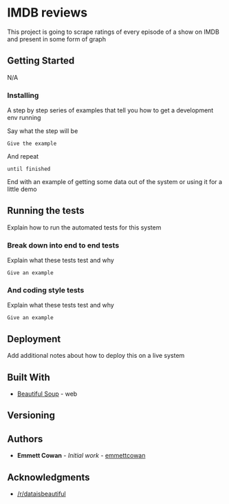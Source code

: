 # IMDB reviews

This project is going to scrape ratings of every episode of a show on IMDB and present in some form of graph

## Getting Started

N/A

### Installing

A step by step series of examples that tell you how to get a development env running

Say what the step will be

```
Give the example
```

And repeat

```
until finished
```

End with an example of getting some data out of the system or using it for a little demo

## Running the tests

Explain how to run the automated tests for this system

### Break down into end to end tests

Explain what these tests test and why

```
Give an example
```

### And coding style tests

Explain what these tests test and why

```
Give an example
```

## Deployment

Add additional notes about how to deploy this on a live system

## Built With

* [Beautiful Soup](https://www.crummy.com/software/BeautifulSoup/bs4/doc/) - web 

## Versioning


## Authors

* **Emmett Cowan** - *Initial work* - [emmettcowan](https://github.com/emmettcowan)

## Acknowledgments

* [/r/dataisbeautiful](https://www.reddit.com/r/dataisbeautiful/)

